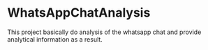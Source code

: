# WhatsAppChatAnalysis
This project basically do analysis of the whatsapp chat and provide analytical information as a result.
